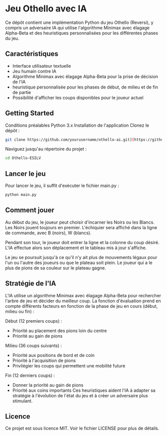 # Jeu Othello avec IA
Ce dépôt contient une implémentation Python du jeu Othello (Reversi), y compris un adversaire IA qui utilise l'algorithme Minimax avec élagage Alpha-Beta et des heuristiques personnalisées pour les différentes phases du jeu.

## Caractéristiques
- Interface utilisateur textuelle
- Jeu humain contre IA
- Algorithme Minimax avec élagage Alpha-Beta pour la prise de décision de l'IA
- heuristique personnalisée pour les phases de début, de milieu et de fin de partie
- Possibilité d'afficher les coups disponibles pour le joueur actuel

## Getting Started
Conditions préalables
Python 3.x
Installation de l'application
Clonez le dépôt :
```bash
git clone https://github.com/yourusername/othello-ai.git](https://github.com/GuillaumeDorschner/Othello-ESILV.git
```
Naviguez jusqu'au répertoire du projet :
```bash
cd Othello-ESILV
```

## Lancer le jeu
Pour lancer le jeu, il suffit d'exécuter le fichier main.py :

```bash
python main.py
```

## Comment jouer
Au début du jeu, le joueur peut choisir d'incarner les Noirs ou les Blancs. Les Noirs jouent toujours en premier. L'échiquier sera affiché dans la ligne de commande, avec B (noirs), W (blancs).

Pendant son tour, le joueur doit entrer la ligne et la colonne du coup désiré. L'IA effectue alors son déplacement et le tableau mis à jour s'affiche.

Le jeu se poursuit jusqu'à ce qu'il n'y ait plus de mouvements légaux pour l'un ou l'autre des joueurs ou que le plateau soit plein. Le joueur qui a le plus de pions de sa couleur sur le plateau gagne.

## Stratégie de l'IA
L'IA utilise un algorithme Minimax avec élagage Alpha-Beta pour rechercher l'arbre de jeu et décider du meilleur coup. La fonction d'évaluation prend en compte différents facteurs en fonction de la phase de jeu en cours (début, milieu ou fin) :

Début (12 premiers coups) :
- Priorité au placement des pions loin du centre
- Priorité au gain de pions

Milieu (36 coups suivants) :
- Priorité aux positions de bord et de coin
- Priorité à l'acquisition de pions
- Privilégier les coups qui permettent une mobilité future

Fin (12 derniers coups) :
- Donner la priorité au gain de pions
- Priorité aux coins importants
Ces heuristiques aident l'IA à adapter sa stratégie à l'évolution de l'état du jeu et à créer un adversaire plus stimulant.

## Licence
Ce projet est sous licence MIT. Voir le fichier LICENSE pour plus de détails.
